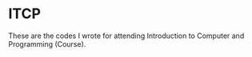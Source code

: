 # ITCP
These are the codes I wrote for attending
Introduction to Computer and Programming (Course).
